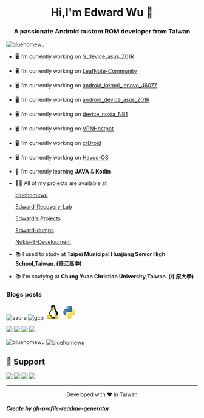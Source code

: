 <h1 align="center">Hi,I'm Edward Wu 👋</h1>
<h3 align="center">A passionate Android custom ROM developer from Taiwan</h3>

<p align="left"> <img src="https://komarev.com/ghpvc/?username=bluehomewu" alt="bluehomewu" /> </p>

- 🖥️ I’m currently working on [S_device_asus_Z01R](https://github.com/bluehomewu/S_device_asus_Z01R)

- 🖥️ I’m currently working on [LeafNote-Community](https://github.com/bluehomewu/LeafNote-Community)

- 🖥️ I’m currently working on [android_kernel_lenovo_J607Z](https://github.com/Edward-Projects/android_kernel_lenovo_J607Z)

- 🖥️ I’m currently working on [android_device_asus_Z01R](https://github.com/bluehomewu/android_device_asus_Z01R-2)

- 🖥️ I’m currently working on [device_nokia_NB1](https://github.com/Nokia-8-Development/device_nokia_NB1)

- 🖥️ I’m currently working on [VPNHostpot](https://github.com/bluehomewu/VPNHotspot)

- 🖥️ I’m currently working on [crDroid](https://github.com/crdroidandroid)

- 🖥️ I’m currently working on [Havoc-OS](https://github.com/Havoc-OS)

- 🌱 I’m currently learning **JAVA** & **Kotlin**

- 👨‍💻 All of my projects are available at

  [bluehomewu](https://github.com/bluehomewu)

  [Edward-Recovery-Lab](https://github.com/Edward-Recovery-Lab)
  
  [Edward's Projects](https://github.com/Edward-Projects)

  [Edward-dumps](https://github.com/Edward-dumps)

  [Nokia-8-Development](https://github.com/Nokia-8-Development)

- 📚 I used to study at **Taipei Municipal Huajiang Senior High School,Taiwan. (華江高中)**

- 📚 I'm studying at **Chung Yuan Christian University,Taiwan. (中原大學)**

### Blogs posts
<!-- BLOG-POST-LIST:START -->
<!-- BLOG-POST-LIST:END -->

<p align="left"><img src="https://www.vectorlogo.zone/logos/microsoft_azure/microsoft_azure-icon.svg" alt="azure" width="40" height="40"/> <img src="https://www.vectorlogo.zone/logos/google_cloud/google_cloud-icon.svg" alt="gcp" width="40" height="40"/> <img src="https://raw.githubusercontent.com/devicons/devicon/master/icons/linux/linux-original.svg" alt="linux" width="40" height="40"/> <img src="https://raw.githubusercontent.com/devicons/devicon/master/icons/python/python-original.svg" alt="python" width="40" height="40"/></p>

<p align="left"><code><img width="10%" src="https://www.vectorlogo.zone/logos/kotlinlang/kotlinlang-ar21.svg"></code>
<code><img width="10%" src="https://www.vectorlogo.zone/logos/android/android-ar21.svg"></code>
<code><img width="10%" src="https://www.vectorlogo.zone/logos/google_cloud/google_cloud-ar21.svg"></code>
<code><img width="10%" src="https://www.vectorlogo.zone/logos/git-scm/git-scm-ar21.svg"></code>

<p><img align="left" src="https://github-readme-stats.vercel.app/api/top-langs/?username=bluehomewu&layout=compact" alt="bluehomewu" /></p>

<p>&nbsp;<img align="center" src="https://github-readme-stats.vercel.app/api?username=bluehomewu&show_icons=true" alt="bluehomewu" /></p>

<p align="center">

</p>

## 🙏 Support

<p align="left">
<a href="https://www.paypal.com/paypalme/edwardwu0223"><img src="https://ionicabizau.github.io/badges/paypal.svg"/></a>
<a href="https://github.com/bluehomewu"> <img src="https://img.shields.io/badge/-Github-000?style=flat&logo=Github&logoColor=white" /></a>
<a href="https://www.instagram.com/_920223"> <img src="https://img.shields.io/badge/-Instagram-c13584?style=flat&labelColor=c13584&logo=instagram&logoColor=white" /></a>
<a href="mailto:bluehome.wu@gmail.com"> <img src="https://img.shields.io/badge/-Gmail-c14438?style=flat&logo=Gmail&logoColor=white" /></p></a>

<hr>
<p align="center">
Developed with ❤️ in Taiwan
</p>

##### [Create by gh-profile-readme-generator](https://rahuldkjain.github.io/gh-profile-readme-generator/)
